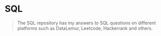 # SQL

> The SQL repository has my answers to SQL questions on different platforms such as DataLemur, Leetcode, Hackerrank and others.
